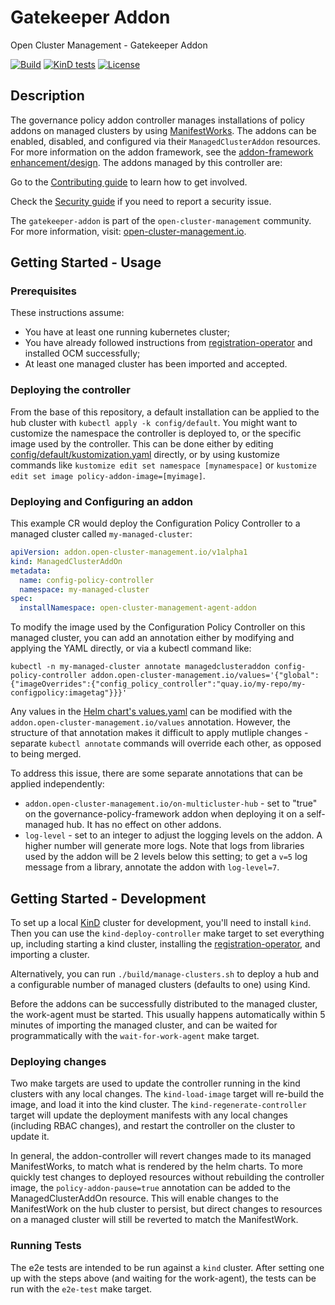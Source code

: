 [comment]: # " Copyright Contributors to the Open Cluster Management project "

# Gatekeeper Addon

Open Cluster Management - Gatekeeper Addon

[![Build](https://github.com/thomasmckay/gatekeeper-addon/actions/workflows/go-postsubmit.yml/badge.svg?branch=main&event=push)](https://github.com/thomasmckay/gatekeeper-addon/actions/workflows/go-postsubmit.yml)
[![KinD tests](https://github.com/thomasmckay/gatekeeper-addon/actions/workflows/kind.yml/badge.svg?branch=main&event=push)](https://github.com/thomasmckay/gatekeeper-addon/actions/workflows/kind.yml)
[![License](https://img.shields.io/:license-apache-blue.svg)](http://www.apache.org/licenses/LICENSE-2.0.html)

## Description

The governance policy addon controller manages installations of policy addons on managed clusters by
using
[ManifestWorks](https://github.com/open-cluster-management-io/api/blob/main/docs/manifestwork.md).
The addons can be enabled, disabled, and configured via their `ManagedClusterAddon` resources. For
more information on the addon framework, see the
[addon-framework enhancement/design](https://github.com/open-cluster-management-io/enhancements/tree/main/enhancements/sig-architecture/8-addon-framework).
The addons managed by this controller are:

Go to the [Contributing guide](CONTRIBUTING.md) to learn how to get involved.

Check the [Security guide](SECURITY.md) if you need to report a security issue.

The `gatekeeper-addon` is part of the `open-cluster-management` community. For more information, visit: [open-cluster-management.io](https://open-cluster-management.io).

## Getting Started - Usage

### Prerequisites

These instructions assume:

- You have at least one running kubernetes cluster;
- You have already followed instructions from
  [registration-operator](https://github.com/open-cluster-management-io/registration-operator) and
  installed OCM successfully;
- At least one managed cluster has been imported and accepted.

### Deploying the controller

From the base of this repository, a default installation can be applied to the hub cluster with
`kubectl apply -k config/default`. You might want to customize the namespace the controller is
deployed to, or the specific image used by the controller. This can be done either by editing
[config/default/kustomization.yaml](./config/default/kustomization.yaml) directly, or by using
kustomize commands like `kustomize edit set namespace [mynamespace]` or
`kustomize edit set image policy-addon-image=[myimage]`.

### Deploying and Configuring an addon

This example CR would deploy the Configuration Policy Controller to a managed cluster called
`my-managed-cluster`:

```yaml
apiVersion: addon.open-cluster-management.io/v1alpha1
kind: ManagedClusterAddOn
metadata:
  name: config-policy-controller
  namespace: my-managed-cluster
spec:
  installNamespace: open-cluster-management-agent-addon
```

To modify the image used by the Configuration Policy Controller on this managed cluster, you can add
an annotation either by modifying and applying the YAML directly, or via a kubectl command like:

```shell
kubectl -n my-managed-cluster annotate managedclusteraddon config-policy-controller addon.open-cluster-management.io/values='{"global":{"imageOverrides":{"config_policy_controller":"quay.io/my-repo/my-configpolicy:imagetag"}}}'
```

Any values in the
[Helm chart's values.yaml](./pkg/addon/configpolicy/manifests/managedclusterchart/values.yaml) can
be modified with the `addon.open-cluster-management.io/values` annotation. However, the structure
of that annotation makes it difficult to apply mutliple changes - separate `kubectl annotate`
commands will override each other, as opposed to being merged.

To address this issue, there are some separate annotations that can be applied independently:
- `addon.open-cluster-management.io/on-multicluster-hub` - set to "true" on the
governance-policy-framework addon when deploying it on a self-managed hub. It has no effect on
other addons.
- `log-level` - set to an integer to adjust the logging levels on the addon. A higher number will
generate more logs. Note that logs from libraries used by the addon will be 2 levels below this
setting; to get a `v=5` log message from a library, annotate the addon with `log-level=7`.

## Getting Started - Development

To set up a local [KinD](https://kind.sigs.k8s.io/) cluster for development, you'll need to install
`kind`. Then you can use the `kind-deploy-controller` make target to set everything up, including
starting a kind cluster, installing the
[registration-operator](https://github.com/open-cluster-management-io/registration-operator), and
importing a cluster.

Alternatively, you can run `./build/manage-clusters.sh` to deploy a hub and a configurable number of
managed clusters (defaults to one) using Kind.

Before the addons can be successfully distributed to the managed cluster, the work-agent must be
started. This usually happens automatically within 5 minutes of importing the managed cluster, and
can be waited for programmatically with the `wait-for-work-agent` make target.

### Deploying changes

Two make targets are used to update the controller running in the kind clusters with any local
changes. The `kind-load-image` target will re-build the image, and load it into the kind cluster.
The `kind-regenerate-controller` target will update the deployment manifests with any local changes
(including RBAC changes), and restart the controller on the cluster to update it.

In general, the addon-controller will revert changes made to its managed ManifestWorks, to match
what is rendered by the helm charts. To more quickly test changes to deployed resources without
rebuilding the controller image, the `policy-addon-pause=true` annotation can be added to the
ManagedClusterAddOn resource. This will enable changes to the ManifestWork on the hub cluster to
persist, but direct changes to resources on a managed cluster will still be reverted to match the
ManifestWork.

### Running Tests

The e2e tests are intended to be run against a `kind` cluster. After setting one up with the steps
above (and waiting for the work-agent), the tests can be run with the `e2e-test` make target.

<!---
Date: April/29/2022
-->
